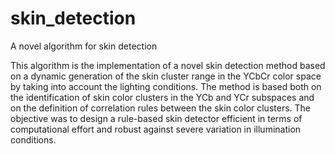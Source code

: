 # skin_detection
A novel algorithm for skin detection


This algorithm is the implementation of a novel skin detection method based on a dynamic generation of the skin cluster range
in the YCbCr color space by taking into account the lighting conditions. The method is based both on the
identification of skin color clusters in the YCb and YCr subspaces and on the definition of correlation rules
between the skin color clusters. The objective was to design a rule-based skin detector efficient in terms
of computational effort and robust against severe variation in illumination conditions.
